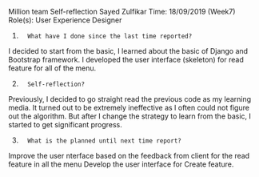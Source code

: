 Million team Self-reflection
Sayed Zulfikar
Time: 18/09/2019 (Week7)
Role(s): User Experience Designer

1.       What have I done since the last time reported?
I decided to start from the basic, I learned about the basic of Django and Bootstrap framework. 
I developed the user interface (skeleton) for read feature for all of the menu.
 
2.       Self-reflection?
Previously, I decided to go straight read the previous code as my learning media. It turned out to be extremely ineffective as I often could not figure out the algorithm. 
But after I change the strategy to learn from the basic, I started to get significant progress.
 
3.       What is the planned until next time report?

Improve the user nterface based on the feedback from client for the read feature in all the menu
Develop the user interface for Create feature.

